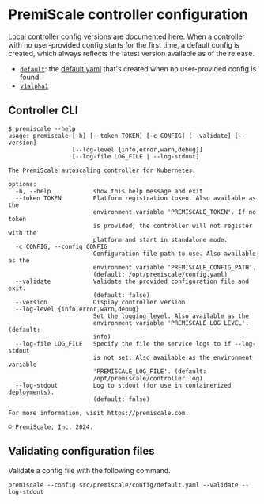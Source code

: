 # PremiScale controller configuration

Local controller config versions are documented here. When a controller with no user-provided config starts for the first time, a default config is created, which always reflects the latest version available as of the release.

- [`default`](./default.md): the [default.yaml](./../default.yaml) that's created when no user-provided config is found.
- [`v1alpha1`](./v1alpha1.md)

## Controller CLI

<!-- [[[cog
import subprocess
import cog

cog.outl(f'```text\n$ premiscale --help\n{subprocess.run("poetry run premiscale --help".split(" "), stdout=subprocess.PIPE, stderr=subprocess.DEVNULL).stdout.decode()}\n```')
]]] -->
```text
$ premiscale --help
usage: premiscale [-h] [--token TOKEN] [-c CONFIG] [--validate] [--version]
                  [--log-level {info,error,warn,debug}]
                  [--log-file LOG_FILE | --log-stdout]

The PremiScale autoscaling controller for Kubernetes.

options:
  -h, --help            show this help message and exit
  --token TOKEN         Platform registration token. Also available as the
                        environment variable 'PREMISCALE_TOKEN'. If no token
                        is provided, the controller will not register with the
                        platform and start in standalone mode.
  -c CONFIG, --config CONFIG
                        Configuration file path to use. Also available as the
                        environment variable 'PREMISCALE_CONFIG_PATH'.
                        (default: /opt/premiscale/config.yaml)
  --validate            Validate the provided configuration file and exit.
                        (default: false)
  --version             Display controller version.
  --log-level {info,error,warn,debug}
                        Set the logging level. Also available as the
                        environment variable 'PREMISCALE_LOG_LEVEL'. (default:
                        info)
  --log-file LOG_FILE   Specify the file the service logs to if --log-stdout
                        is not set. Also available as the environment variable
                        'PREMISCALE_LOG_FILE'. (default:
                        /opt/premiscale/controller.log)
  --log-stdout          Log to stdout (for use in containerized deployments).
                        (default: false)

For more information, visit https://premiscale.com.

© PremiScale, Inc. 2024.

```
<!-- [[[end]]] (checksum: 83576b46aefcfd04dba8baa176fd05ff) (checksum: ) -->

## Validating configuration files

Validate a config file with the following command.

```shell
premiscale --config src/premiscale/config/default.yaml --validate --log-stdout
```
